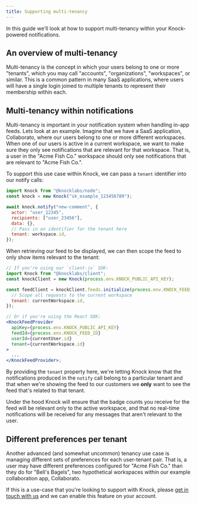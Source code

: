 ```yaml
---
title: Supporting multi-tenancy
---
```


In this guide we'll look at how to support multi-tenancy within your Knock-powered notifications.

## An overview of multi-tenancy

Multi-tenancy is the concept in which your users belong to one or more "tenants", which you may call "accounts", "organizations", "workspaces", or similar. This is a common pattern in many SaaS applications, where users will have a single login joined to multiple tenants to represent their membership within each.

## Multi-tenancy within notifications

Multi-tenancy is important in your notification system when handling in-app feeds. Lets look at an example.
Imagine that we have a SaaS application, Collaborato, where our users belong to one or more different
workspaces. When one of our users is active in a current workspace, we want to make sure they only
see notifications that are relevant for that workspace. That is, a user in the "Acme Fish Co." workspace
should only see notifications that are relevant to "Acme Fish Co.".

To support this use case within Knock, we can pass a `tenant` identifier into our notify calls:

```javascript Notify call with tenant
import Knock from "@knocklabs/node";
const knock = new Knock("sk_example_123456789");

await knock.notify("new-comment", {
  actor: "user_12345",
  recipients: ["user_23456"],
  data: {},
  // Pass in an identifier for the tenant here
  tenant: workspace.id,
});
```

When retrieving our feed to be displayed, we can then scope the feed to only show items relevant
to the tenant:

```jsx Client-side feed scoping
// If you're using our `client-js` SDK:
import Knock from "@knocklabs/client";
const knockClient = new Knock(process.env.KNOCK_PUBLIC_API_KEY);

const feedClient = knockClient.feeds.initialize(process.env.KNOCK_FEED_ID, {
  // Scope all requests to the current workspace
  tenant: currentWorkspace.id,
});

// Or if you're using the React SDK:
<KnockFeedProvider
  apiKey={process.env.KNOCK_PUBLIC_API_KEY}
  feedId={process.env.KNOCK_FEED_ID}
  userId={currentUser.id}
  tenant={currentWorkspace.id}
>
  ...
</KnockFeedProvider>;
```

By providing the `tenant` property here, we're letting Knock know that the notifications produced
in the `notify` call belong to a particular tenant and that when we're showing the feed to our customers we **only** want to see the feed that's related to that tenant.

Under the hood Knock will ensure that the badge counts you receive for the feed will be relevant
only to the active workspace, and that no real-time notifications will be received for any messages
that aren't relevant to the user.

## Different preferences per tenant

Another advanced (and somewhat uncommon) tenancy use case is managing different sets of preferences
for each user-tenant pair. That is, a user may have different preferences configured for "Acme Fish Co."
than they do for "Bell's Bagels", two hypothetical workspaces within our example collaboration app,
Collaborato.

If this is a use-case that you're looking to support with Knock, please [get in touch with us](mailto:support@knock.app) and
we can enable this feature on your account.
